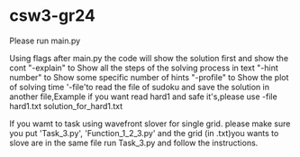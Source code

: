 # csw3-gr24

Please run main.py

Using flags after main.py the code will show the solution first and show the cont
   "-explain" to Show all the steps of the solving process in text
   "-hint number" to Show some specific number of hints
   "-profile" to Show the plot of solving time
   '-file'to read the file of sudoku  and save the solution in another file,Example if you want read hard1 and safe it's,please use -file hard1.txt solution_for_hard1.txt

  
  
If you wamt to task using wavefront slover for single grid.
   please make sure you put 'Task_3.py', 'Function_1_2_3.py' and the grid (in .txt)you wants to slove are in the same file
   run Task_3.py and follow the instructions.
